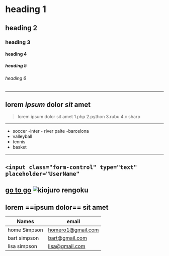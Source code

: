 [//]:<> (encabezao)
# heading 1
## heading 2
### heading 3
#### heading 4
##### heading 5
###### heading 6
---
[//]:<> (negrilla y cursiva)
lorem *ipsum* **dolor** ***sit*** amet
---
[//]:<> (lista ordenada)
> lorem ipsum dolor sit amet
1.php
2.python
3.rubu
4.c sharp
---
[//]:<> (lsita desordenada )
- soccer
        -inter
        - river palte
        -barcelona
- valleyball
- tennis
 - basket
---
[//]:<> (heading)
`<input class="form-control" type="text" placeholder="UserName"`
---
[go to go](http://www.google.com)
![kiojuro rengoku](https://i1.wp.com/www.viajarporlibre.net/wp-content/uploads/2017/03/death-note-series-anime-viajar-por-libre.jpg?resize=759%2C500&ssl=1)
---
lorem ==ipsum dolor== sit amet
---
| Names  | email |
| --- | --- |
| home Simpson |  homero1@gmail.com |
| bart simpson |  bart@gmail.com |
| lisa simpson | lisa@gmail.com |




